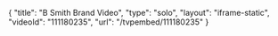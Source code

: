 {
    "title": "B Smith Brand Video",
    "type": "solo",
    "layout": "iframe-static",
    "videoId": "111180235",
    "url": "\/tvpembed\/111180235"
}